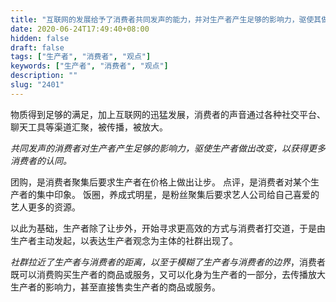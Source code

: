 ```yaml
---
title: "互联网的发展给予了消费者共同发声的能力，并对生产者产生足够的影响力，驱使其做出改变，以获得更多消费者的认同。"
date: 2020-06-24T17:49:40+08:00
hidden: false
draft: false
tags: ["生产者", "消费者", "观点"]
keywords: ["生产者", "消费者", "观点"]
description: ""
slug: "2401"
---
```


物质得到足够的满足，加上互联网的迅猛发展，消费者的声音通过各种社交平台、聊天工具等渠道汇聚，被传播，被放大。

*共同发声的消费者对生产者产生足够的影响力，驱使生产者做出改变，以获得更多消费者的认同。*

<!--more-->

团购，是消费者聚集后要求生产者在价格上做出让步。
点评，是消费者对某个生产者的集中印象。
饭圈，养成式明星，是粉丝聚集后要求艺人公司给自己喜爱的艺人更多的资源。

以此为基础，生产者除了让步外，开始寻求更高效的方式与消费者打交道，于是由生产者主动发起，以表达生产者观念为主体的社群出现了。

*社群拉近了生产者与消费者的距离，以至于模糊了生产者与消费者的边界*，消费者既可以消费购买生产者的商品或服务，又可以化身为生产者的一部分，去传播放大生产者的影响力，甚至直接售卖生产者的商品或服务。